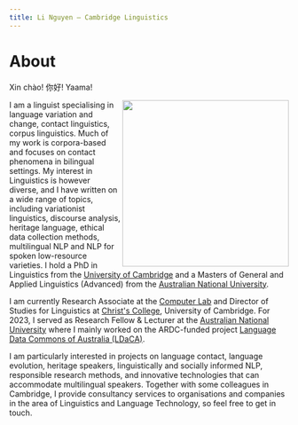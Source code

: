 ```yaml
---
title: Li Nguyen — Cambridge Linguistics
---
```


# About

Xin chào! 你好! Yaama! 

<img id="my-picture" src="boat.jpg" width="300" height="300" align="right">

I am a linguist specialising in language variation and change, contact linguistics, corpus linguistics. Much of my work is corpora-based and focuses on contact phenomena in bilingual settings. My interest in Linguistics is however diverse, and I have written on a wide range of topics, including variationist linguistics, discourse analysis, heritage language, ethical data collection methods, multilingual NLP and NLP for spoken low-resource varieties. I hold a PhD in Linguistics from the [University of Cambridge](https://www.cam.ac.uk/) and a Masters of General and Applied Linguistics (Advanced) from the [Australian National University](https://www.anu.edu.au/).

I am currently Research Associate at the [Computer Lab](https://www.cst.cam.ac.uk/) and Director of Studies for Linguistics at [Christ's College](https://www.christs.cam.ac.uk/), University of Cambridge. For 2023, I served as Research Fellow & Lecturer at the [Australian National University](http://slll.cass.anu.edu.au/) where I mainly worked on the ARDC-funded project [Language Data Commons of Australia (LDaCA)](https://ardc.edu.au/news/a-national-language-data-commons-for-australia/).

I am particularly interested in projects on language contact, language evolution, heritage speakers, linguistically and socially informed NLP, responsible research methods, and innovative technologies that can accommodate multilingual speakers. Together with some colleagues in Cambridge, I provide consultancy services to organisations and companies in the area of Linguistics and Language Technology, so feel free to get in touch. 

